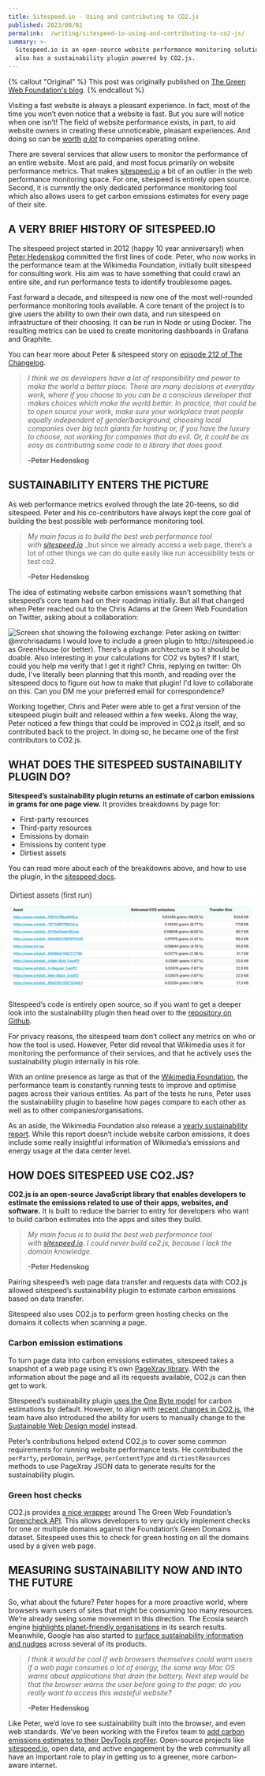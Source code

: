 ```yaml
---
title: Sitespeed.io - Using and contributing to CO2.js
published: 2023/08/02
permalink:  /writing/sitespeed-io-using-and-contributing-to-co2-js/
summary: >-
  Sitespeed.io is an open-source website performance monitoring solution that
  also has a sustainability plugin powered by CO2.js.
---
```


{% callout "Original" %}
This post was originally published on [The Green Web Foundation's blog](https://www.thegreenwebfoundation.org/news/sitespeed-io-using-and-contributing-to-co2-js/).
{% endcallout %}

Visiting a fast website is always a pleasant experience. In fact, most of the time you won’t even notice that a website is fast. But you sure will notice when one isn’t! The field of website performance exists, in part, to aid website owners in creating these unnoticeable, pleasant experiences. And doing so can be [worth](https://www2.deloitte.com/content/dam/Deloitte/ie/Documents/Consulting/Milliseconds_Make_Millions_report.pdf) [_a lot_](https://www2.deloitte.com/content/dam/Deloitte/ie/Documents/Consulting/Milliseconds_Make_Millions_report.pdf) to companies operating online.

There are several services that allow users to monitor the performance of an entire website. Most are paid, and most focus primarily on website performance metrics. That makes [sitespeed.io](https://sitespeed.io/) a bit of an outlier in the web performance monitoring space. For one, sitespeed is entirely open source. Second, it is currently the only dedicated performance monitoring tool which also allows users to get carbon emissions estimates for every page of their site.

## A VERY BRIEF HISTORY OF SITESPEED.IO

The sitespeed project started in 2012 (happy 10 year anniversary!) when [Peter Hedenskog](https://github.com/soulgalore) committed the first lines of code. Peter, who now works in the performance team at the Wikimedia Foundation, initially built sitespeed for consulting work. His aim was to have something that could crawl an entire site, and run performance tests to identify troublesome pages.

Fast forward a decade, and sitespeed is now one of the most well-rounded performance monitoring tools available. A core tenant of the project is to give users the ability to own their own data, and run sitespeed on infrastructure of their choosing. It can be run in Node or using Docker. The resulting metrics can be used to create monitoring dashboards in Grafana and Graphite.

You can hear more about Peter & sitespeed story on [episode 212 of The Changelog](https://changelog.com/podcast/212).

> _I think we as developers have a lot of responsibility and power to make the world a better place. There are many decisions at everyday work, where if you choose to you can be a conscious developer that makes choices which make the world better. In practice, that could be to open source your work, make sure your workplace treat people equally independent of gender/background, choosing local companies over big tech giants for hosting or, if you have the luxury to choose, not working for companies that do evil. Or, it could be as easy as contributing some code to a library that does good._
>
> **\-Peter Hedenskog**

## SUSTAINABILITY ENTERS THE PICTURE

As web performance metrics evolved through the late 20-teens, so did sitespeed. Peter and his co-contributors have always kept the core goal of building the best possible web performance monitoring tool.

> _My main focus is to build the best web performance tool with_ [_sitespeed.io_](http://sitespeed.io/) _but since we already access a web page, there’s a lot of other things we can do quite easily like run accessibility tests or test co2.
>
> **\-Peter Hedenskog**

The idea of estimating website carbon emissions wasn’t something that sitespeed’s core team had on their roadmap initially. But all that changed when Peter reached out to the Chris Adams at the Green Web Foundation on Twitter, asking about a collaboration:

![Screen shot showing the following exchange:  Peter asking on twitter: @mrchrisadams I would love to include a green plugin to http://sitespeed.io as GreenHouse (or better). There’s a plugin architecture so it should be doable. Also interesting in your calculations for CO2 vs bytes? If I start, could you help me verify that I get it right?  Chris, replying on twitter: Oh dude, I've literally been planning that this month, and reading over the sitespeed docs to figure out how to make that plugin! I'd _love_ to collaborate on this. Can you DM me your preferred email for correspondence?](../../public/img/blog/f2b49abdc3643ea5af3085d951e7bd45e41b7d9f-1284x1382.png)

Working together, Chris and Peter were able to get a first version of the sitespeed plugin built and released within a few weeks. Along the way, Peter noticed a few things that could be improved in CO2.js itself, and so contributed back to the project. In doing so, he became one of the first contributors to CO2.js.

## WHAT DOES THE SITESPEED SUSTAINABILITY PLUGIN DO?

**Sitespeed’s sustainability plugin returns an estimate of carbon emissions in grams for one page view.** It provides breakdowns by page for:

- First-party resources
- Third-party resources
- Emissions by domain
- Emissions by content type
- Dirtiest assets

You can read more about each of the breakdowns above, and how to use the plugin, in the [sitespeed docs](https://www.sitespeed.io/documentation/sitespeed.io/sustainable/).

![ ](../../public/img/blog/0c121ea4bde5e9a0acb901f2aeaa438570da0a17-2048x855.png "A screenshot from the SiteSpeed.io sustainability plugin.")

Sitespeed’s code is entirely open source, so if you want to get a deeper look into the sustainability plugin then head over to the [repository on Github](https://github.com/sitespeedio/sitespeed.io/tree/main/lib/plugins/sustainable).

For privacy reasons, the sitespeed team don’t collect any metrics on who or how the tool is used. However, Peter did reveal that Wikimedia uses it for monitoring the performance of their services, and that he actively uses the sustainability plugin internally in his role.

With an online presence as large as that of the [Wikimedia Foundation](https://wikimediafoundation.org/), the performance team is constantly running tests to improve and optimise pages across their various entities. As part of the tests he runs, Peter uses the sustainability plugin to baseline how pages compare to each other as well as to other companies/organisations.

As an aside, the Wikimedia Foundation also release a [yearly sustainability report](https://meta.wikimedia.org/wiki/Sustainability). While this report doesn’t include website carbon emissions, it does include some really insightful information of Wikimedia’s emissions and energy usage at the data center level.

## HOW DOES SITESPEED USE CO2.JS?

**CO2.js is an open-source JavaScript library that enables developers to estimate the emissions related to use of their apps, websites, and software.** It is built to reduce the barrier to entry for developers who want to build carbon estimates into the apps and sites they build.

> _My main focus is to build the best web performance tool with_ _[sitespeed.io](http://sitespeed.io/). I could never build co2.js, because I lack the domain knowledge._
>
> **\-Peter Hedenskog**

Pairing sitespeed’s web page data transfer and requests data with CO2.js allowed sitespeed’s sustainability plugin to estimate carbon emissions based on data transfer.

Sitespeed also uses CO2.js to perform green hosting checks on the domains it collects when scanning a page.

### Carbon emission estimations

To turn page data into carbon emissions estimates, sitespeed takes a snapshot of a web page using it’s own [PageXray library](https://github.com/sitespeedio/pagexray). With the information about the page and all its requests available, CO2.js can then get to work.

Sitespeed’s sustainability plugin [uses the One Byte model](https://developers.thegreenwebfoundation.org/co2js/explainer/methodologies-for-calculating-website-carbon/#the-onebyte-model) for carbon estimations by default. However, to align with [recent changes in CO2.js](https://www.thegreenwebfoundation.org/news/release-guide-co2-js-v0-10/), the team have also introduced the ability for users to manually change to the [Sustainable Web Design model](https://sustainablewebdesign.org/calculating-digital-emissions/) instead.

Peter’s contributions helped extend CO2.js to cover some common requirements for running website performance tests. He contributed the `perParty`, `perDomain`, `perPage`, `perContentType` and `dirtiestResources` methods to use PageXray JSON data to generate results for the sustainability plugin.

### **Green host checks**

CO2.js provides [a nice wrapper](https://developers.thegreenwebfoundation.org/co2js/tutorials/check-hosting/) around The Green Web Foundation’s [Greencheck API](https://developers.thegreenwebfoundation.org/api/greencheck/v3/check-single-domain/). This allows developers to very quickly implement checks for one or multiple domains against the Foundation’s Green Domains dataset. Sitespeed uses this to check for green hosting on all the domains used by a given web page.

## MEASURING SUSTAINABILITY NOW AND INTO THE FUTURE

So, what about the future? Peter hopes for a more proactive world, where browsers warn users of sites that might be consuming too many resources. We’re already seeing some movement in this direction. The Ecosia search engine [highlights planet-friendly organisations](https://blog.ecosia.org/green-search/) in its search results. Meanwhile, Google has also started to [surface sustainability information and nudges](https://blog.google/outreach-initiatives/sustainability/sustainability-2021/) across several of its products.

> _I think it would be cool if web browsers themselves could warn users if a web page consumes a lot of energy, the same way Mac OS warns about applications that drain the battery. Next step would be that the browser warns the user before going to the page: do you really want to access this wasteful website?_
>
> **\-Peter Hedenskog**

Like Peter, we’d love to see sustainability built into the browser, and even web standards. We’ve been working with the Firefox team to [add carbon emissions estimates to their DevTools profiler](https://github.com/firefox-devtools/profiler/pull/4243). Open-source projects like [sitespeed.io](http://sitespeed.io/), open data, and active engagement by the web community all have an important role to play in getting us to a greener, more carbon-aware internet.
